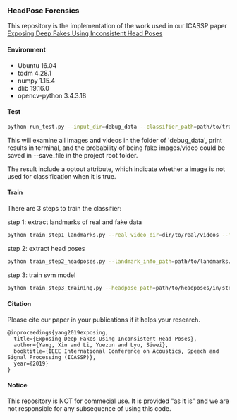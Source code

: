 ### HeadPose Forensics

This repository is the implementation of the work used in our ICASSP paper
[Exposing Deep Fakes Using Inconsistent Head Poses](https://arxiv.org/abs/1811.00661)



#### Environment

- Ubuntu 16.04
- tqdm 4.28.1
- numpy 1.15.4
- dlib 19.16.0
- opencv-python 3.4.3.18

#### Test

```bash
python run_test.py --input_dir=debug_data --classifier_path=path/to/trained/model --save_file=path/to/output/results
```

This will examine all images and videos in the folder of 'debug_data', print results in terminal, and the probability of being fake images/video could be saved in --save_file in the project root folder. 

The result include a optout attribute, which indicate whether a image is not used for classification when it is true.

#### Train

There are 3 steps to train the classifier:

step 1: extract landmarks of real and fake data

```bash
python train_step1_landmarks.py --real_video_dir=dir/to/real/videos --fake_video_dir=dir/to/fake/videos --output_landmark_path=path/to/save/landmarks
```

step 2: extract head poses

```bash
python train_step2_headposes.py --landmark_info_path=path/to/landmarks/in/step1 --headpose_save_path=path/to/save/headpose/data
```

step 3: train svm model

```bash
python train_step3_training.py --headpose_path=path/to/headposes/in/step2 --model_save_path=path/to/save/trained/model
```


#### Citation

Please cite our paper in your publications if it helps your research.
```commandline
@inproceedings{yang2019exposing,
  title={Exposing Deep Fakes Using Inconsistent Head Poses},
  author={Yang, Xin and Li, Yuezun and Lyu, Siwei},
  booktitle={IEEE International Conference on Acoustics, Speech and Signal Processing (ICASSP)},
  year={2019}
}
```

#### Notice
This repository is NOT for commecial use. It is provided "as it is" and we are not responsible for any subsequence of using this code.
